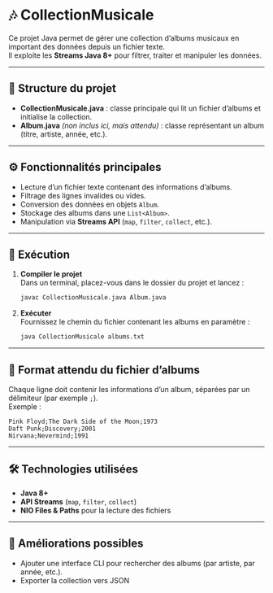 # 🎶 CollectionMusicale

Ce projet Java permet de gérer une collection d’albums musicaux en important des données depuis un fichier texte.  
Il exploite les **Streams Java 8+** pour filtrer, traiter et manipuler les données.

---

## 📂 Structure du projet

- **CollectionMusicale.java** : classe principale qui lit un fichier d’albums et initialise la collection.
- **Album.java** *(non inclus ici, mais attendu)* : classe représentant un album (titre, artiste, année, etc.).

---

## ⚙️ Fonctionnalités principales

- Lecture d’un fichier texte contenant des informations d’albums.
- Filtrage des lignes invalides ou vides.
- Conversion des données en objets `Album`.
- Stockage des albums dans une `List<Album>`.
- Manipulation via **Streams API** (`map`, `filter`, `collect`, etc.).

---

## 🚀 Exécution

1. **Compiler le projet**  
   Dans un terminal, placez-vous dans le dossier du projet et lancez :

   ```bash
   javac CollectionMusicale.java Album.java
   ```

2. **Exécuter**  
   Fournissez le chemin du fichier contenant les albums en paramètre :

   ```bash
   java CollectionMusicale albums.txt
   ```

---

## 📄 Format attendu du fichier d’albums

Chaque ligne doit contenir les informations d’un album, séparées par un délimiteur (par exemple `;`).  
Exemple :

```
Pink Floyd;The Dark Side of the Moon;1973
Daft Punk;Discovery;2001
Nirvana;Nevermind;1991
```

---

## 🛠️ Technologies utilisées

- **Java 8+**  
- **API Streams** (`map`, `filter`, `collect`)  
- **NIO Files & Paths** pour la lecture des fichiers

---

## 📌 Améliorations possibles

- Ajouter une interface CLI pour rechercher des albums (par artiste, par année, etc.).
- Exporter la collection vers JSON

